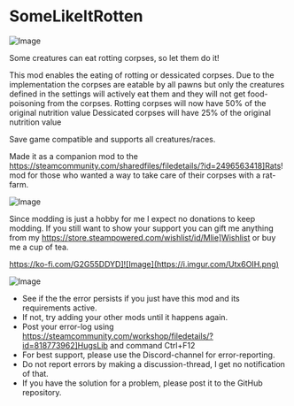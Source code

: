 # SomeLikeItRotten

![Image](https://i.imgur.com/buuPQel.png)


Some creatures can eat rotting corpses, so let them do it!
 
This mod enables the eating of rotting or dessicated corpses. Due to the implementation the corpses are eatable by all pawns but only the creatures defined in the settings will actively eat them and they will not get food-poisoning from the corpses.
Rotting corpses will now have 50% of the original nutrition value
Dessicated corpses will have 25% of the original nutrition value

Save game compatible and supports all creatures/races. 

Made it as a companion mod to the https://steamcommunity.com/sharedfiles/filedetails/?id=2496563418]Rats! mod for those who wanted a way to take care of their corpses with a rat-farm.

![Image](https://i.imgur.com/O0IIlYj.png)

Since modding is just a hobby for me I expect no donations to keep modding. If you still want to show your support you can gift me anything from my https://store.steampowered.com/wishlist/id/Mlie]Wishlist or buy me a cup of tea.

https://ko-fi.com/G2G55DDYD]![Image](https://i.imgur.com/Utx6OIH.png)


![Image](https://i.imgur.com/PwoNOj4.png)



-  See if the the error persists if you just have this mod and its requirements active.
-  If not, try adding your other mods until it happens again.
-  Post your error-log using https://steamcommunity.com/workshop/filedetails/?id=818773962]HugsLib and command Ctrl+F12
-  For best support, please use the Discord-channel for error-reporting.
-  Do not report errors by making a discussion-thread, I get no notification of that.
-  If you have the solution for a problem, please post it to the GitHub repository.




